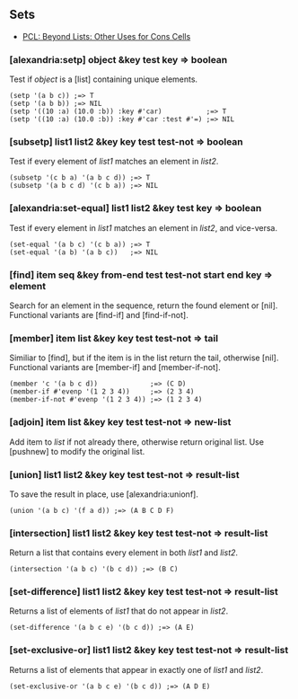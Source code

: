 ## Sets

* [PCL: Beyond Lists: Other Uses for Cons Cells](http://www.gigamonkeys.com/book/beyond-lists-other-uses-for-cons-cells.html#sets)

### [alexandria:setp] object &key test key => boolean

Test if *object* is a [list] containing unique elements.

~~~
(setp '(a b c)) ;=> T
(setp '(a b b)) ;=> NIL
(setp '((10 :a) (10.0 :b)) :key #'car)           ;=> T
(setp '((10 :a) (10.0 :b)) :key #'car :test #'=) ;=> NIL
~~~

### [subsetp] list1 list2 &key key test test-not => boolean

Test if every element of *list1* matches an element in *list2*.

~~~
(subsetp '(c b a) '(a b c d)) ;=> T
(subsetp '(a b c d) '(c b a)) ;=> NIL
~~~

### [alexandria:set-equal] list1 list2 &key test key => boolean

Test if every element in *list1* matches an element in
*list2*, and vice-versa.

~~~
(set-equal '(a b c) '(c b a)) ;=> T
(set-equal '(a b) '(a b c))   ;=> NIL
~~~

### [find] item seq &key from-end test test-not start end key => element

Search for an element in the sequence, return the found
element or [nil]. Functional variants are [find-if] and [find-if-not].

### [member] item list &key key test test-not => tail

Similiar to [find], but if the item is in the list return
the tail, otherwise [nil]. Functional variants are
[member-if] and [member-if-not].

~~~
(member 'c '(a b c d))             ;=> (C D)
(member-if #'evenp '(1 2 3 4))     ;=> (2 3 4)
(member-if-not #'evenp '(1 2 3 4)) ;=> (1 2 3 4)
~~~

### [adjoin] item list &key key test test-not => new-list

Add item to *list* if not already there, otherwise return
original list. Use [pushnew] to modify the original list.

### [union] list1 list2 &key key test test-not => result-list

To save the result in place, use [alexandria:unionf].

~~~
(union '(a b c) '(f a d)) ;=> (A B C D F)
~~~

### [intersection] list1 list2 &key key test test-not => result-list

Return a list that contains every element in both *list1* and *list2*.

~~~
(intersection '(a b c) '(b c d)) ;=> (B C)
~~~

### [set-difference] list1 list2 &key key test test-not => result-list

Returns a list of elements of *list1* that do not appear in *list2*.

~~~
(set-difference '(a b c e) '(b c d)) ;=> (A E)
~~~

### [set-exclusive-or] list1 list2 &key key test test-not => result-list

Returns a list of elements that appear in exactly one of *list1* and *list2*.

~~~
(set-exclusive-or '(a b c e) '(b c d)) ;=> (A D E)
~~~
